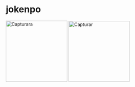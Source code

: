 # jokenpo

<img width="192" alt="Capturara" src="https://user-images.githubusercontent.com/79465402/147836447-27f1d2f8-d1df-4a53-946b-dc6ce2261f21.PNG">
<img width="191" alt="Capturar" src="https://user-images.githubusercontent.com/79465402/147836449-fd3232cf-dbfa-4502-b61d-cc480fa0f891.PNG">
